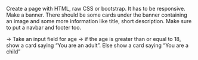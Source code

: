 Create a page with HTML, raw CSS or bootstrap. It has to be responsive. Make a banner. 
There should be some cards under the banner containing an image and some more information like title, 
short description. Make sure to put a navbar and footer too. 


-> Take an input field for age
-> if the age is greater than or equal to 18, show a card saying “You are an adult”. Else show a card saying “You are a child”

